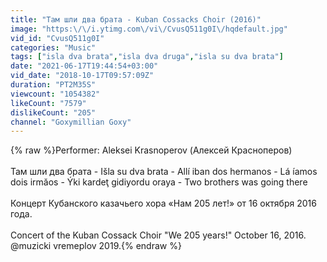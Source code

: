 ```yaml
---
title: "Там шли два брата - Kuban Cossacks Choir (2016)"
image: "https:\/\/i.ytimg.com\/vi\/CvusQ511g0I\/hqdefault.jpg"
vid_id: "CvusQ511g0I"
categories: "Music"
tags: ["isla dva brata","isla dva druga","isla su dva brata"]
date: "2021-06-17T19:44:54+03:00"
vid_date: "2018-10-17T09:57:09Z"
duration: "PT2M35S"
viewcount: "1054382"
likeCount: "7579"
dislikeCount: "205"
channel: "Goxymillian Goxy"
---
```

{% raw %}Performer: Aleksei Krasnoperov (Алексей Красноперов)<br /><br />Там шли два брата - Išla su dva brata - Allí iban dos hermanos - Lá íamos dois irmăos - Ýki kardeţ gidiyordu oraya - Two brothers was going there<br /><br />Концерт Кубанского казачьего хора «Нам 205 лет!» от 16 октября 2016 года.<br /><br />Concert of the Kuban Cossack Choir &quot;We 205 years!&quot; October 16, 2016.<br />@muzicki vremeplov 2019.{% endraw %}
